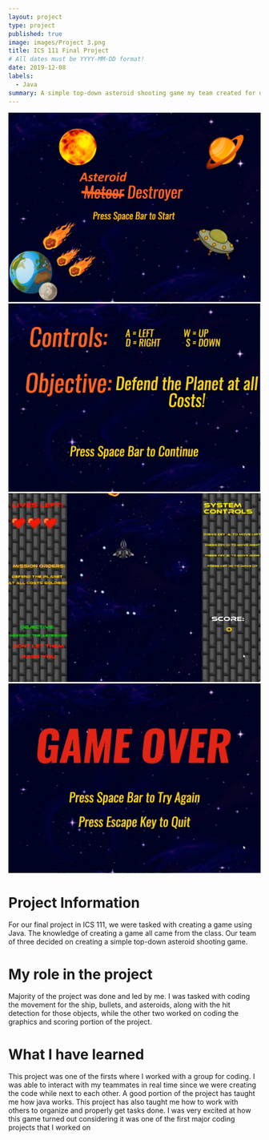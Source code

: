 ```yaml
---
layout: project
type: project
published: true
image: images/Project 3.png
title: ICS 111 Final Project
# All dates must be YYYY-MM-DD format!
date: 2019-12-08
labels:
  - Java
summary: A simple top-down asteroid shooting game my team created for our final project in ICS 111.
---
```


<div class="ui small rounded images">
  <img class="ui image" src="../images/Project 3.png">
  <img class="ui image" src="../images/Project 3 Controls.png">
  <img class="ui image" src="../images/Project 3 Gameplay.png">
  <img class="ui image" src="../images/Project 3 Game Over.png">
</div>


# Project Information
For our final project in ICS 111, we were tasked with creating a game using Java. The knowledge of creating a game all came from the class. Our team of three decided on creating a simple top-down asteroid shooting game.

# My role in the project
Majority of the project was done and led by me. I was tasked with coding the movement for the ship, bullets, and asteroids, along with the hit detection for those objects, while the other two worked on coding the graphics and scoring portion of the project.

# What I have learned
This project was one of the firsts where I worked with a group for coding. I was able to interact with my teammates in real time since we were creating the code while next to each other. A good portion of the project has taught me how java works. This project has also taught me how to work with others to organize and properly get tasks done. I was very excited at how this game turned out considering it was one of the first major coding projects that I worked on

